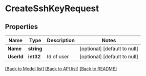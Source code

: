# CreateSshKeyRequest

## Properties
Name | Type | Description | Notes
------------ | ------------- | ------------- | -------------
**Name** | **string** |  | [optional] [default to null]
**UserId** | **int32** | Id of user | [optional] [default to null]

[[Back to Model list]](../README.md#documentation-for-models) [[Back to API list]](../README.md#documentation-for-api-endpoints) [[Back to README]](../README.md)


